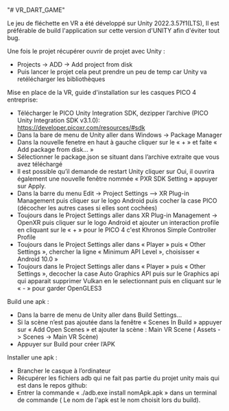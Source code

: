 "# VR_DART_GAME" 

Le jeu de fléchette en VR  a été développé sur Unity 2022.3.57f1(LTS), Il est préférable de build l'application sur cette version d'UNITY afin d'éviter tout bug.

Une fois le projet récupérer ouvrir de projet avec Unity : 
- Projects -> ADD -> Add project from disk
- Puis lancer le projet cela peut prendre un peu de temp car Unity va retélécharger les bibliothèques

Mise en place de la VR, guide d'installation sur les casques PICO 4 entreprise:
- Télécharger le PICO Unity Integration SDK, dezipper l’archive (PICO Unity Integration SDK v3.1.0): https://developer.picoxr.com/resources/#sdk
- Dans la bare de menu de Unity aller dans Windows -> Package Manager
- Dans la nouvelle fenetre en haut à gauche cliquer sur le « + » et faite « Add package from disk... »
- Sélectionner le package.json se situant dans l’archive extraite que vous avez téléchargé
- Il est possible qu’il demande de restart Unity cliquer sur Oui, il ouvrira également une nouvelle fenêtre nommée « PXR SDK Setting » appuyer sur Apply.
- Dans la barre du menu Edit -> Project Settings --> XR Plug-in Management puis cliquer sur le logo Android puis cocher la case PICO (décocher les autres cases si elles sont cochées)
- Toujours dans le Project Settings aller dans XR Plug-in Management -> OpenXR puis cliquer sur le logo Android et ajouter un interaction profile en cliquant sur le « + » pour le PICO 4 c'est Khronos Simple Controller Profile
- Toujours dans le Project Settings aller dans « Player » puis « Other Settings », chercher la ligne « Minimum API Level », choisisser « Android 10.0 »
- Toujours dans le Project Settings aller dans « Player » puis « Other Settings », decocher la case Auto Graphics API puis sur le Graphics api qui apparait supprimer Vulkan en le selectionnant puis en cliquant sur le « - » pour garder OpenGLES3

Build une apk :
- Dans la barre de menu de Unity aller dans Build Settings...
- Si la scène n’est pas ajoutée dans la fenêtre « Scenes In Build » appuyer sur « Add Open Scenes » et ajouter la scène : Main VR Scene ( Assets -> Scenes -> Main VR Scène)
- Appuyer sur Build pour créer l’APK

Installer une apk :
- Brancher le casque à l’ordinateur
- Récupérer les fichiers adb qui ne fait pas partie du projet unity mais qui est dans le repos github: 
- Entrer la commande « ./adb.exe install nomApk.apk » dans un terminal de commande ( Le nom de l'apk est le nom choisit lors du build).
